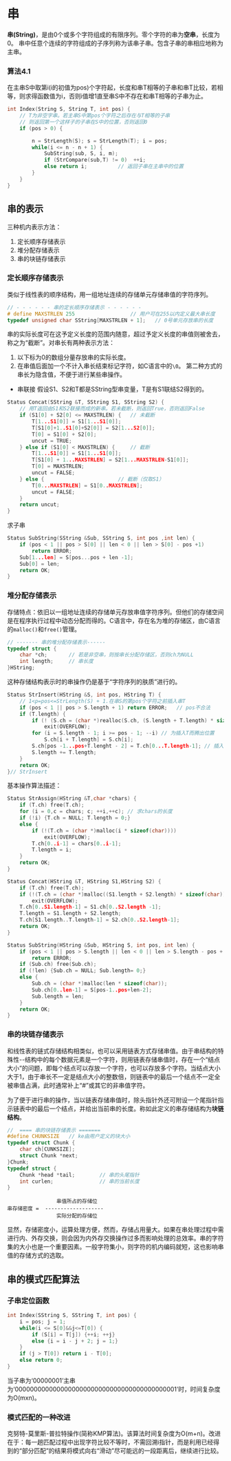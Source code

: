 # 串

**串(String)**，是由0个或多个字符组成的有限序列。零个字符的串为**空串**，长度为0。
串中任意个连续的字符组成的子序列称为该串子串。包含子串的串相应地称为主串。

### 算法4.1
在主串S中取第i(i的初值为pos)个字符起，长度和串T相等的子串和串T比较，若相等，则求得函数值为i，否则i值增1直至串S中不存在和串T相等的子串为止。
```c
int Index(String S, String T, int pos) {
    // T为非空字串。若主串S中第pos个字符之后存在与T相等的子串
    // 则返回第一个这样子的子串在S中的位置，否则返回0
    if (pos > 0) {

        n = StrLength(S); s = StrLength(T); i = pos;
        while(i <= n - n + 1) {
            SubString(sub, S, i, m);
            if (StrCompare(sub,T) != 0)  ++i;
            else return i;          // 返回子串在主串中的位置
        }
    }
}
```

## 串的表示

三种机内表示方法：
1. 定长顺序存储表示
2. 堆分配存储表示
3. 串的块链存储表示

### 定长顺序存储表示
类似于线性表的顺序结构，用一组地址连续的存储单元存储串值的字符序列。
```c
// - - - - - - 串的定长顺序存储表示 - - - - - - 
# define MAXSTRLEN 255                  // 用户可在255以内定义最大串长度
typedef unsigned char SString[MAXSTRLEN + 1];   // 0号单元存放串的长度

```
串的实际长度可在这予定义长度的范围内随意，超过予定义长度的串值则被舍去，称之为“截断”。对串长有两种表示方法：
1. 以下标为0的数组分量存放串的实际长度。
2. 在串值后面加一个不计入串长结束标记字符，如C语言中的`\0`。
第二种方式的串长为隐含值，不便于进行某些串操作。

* 串联接
假设S1、S2和T都是SString型串变量，T是有S1联结S2得到的。
```c
Status Concat(SString &T, SString S1, SString S2) {
    // 用T返回由S1和S2联接而成的新串。若未截断，则返回True，否则返回False
    if (S1[0] + S2[0] <= MAXSTRLEN) {   // 未截断
        T[1...S1[0]] = S1[1...S1[0]];
        T[S1[0]+1..S1[0]+S2[0]] = S2[1...S2[0]];
        T[0] = S1[0] + S2[0];
        uncut = TRUE;
    } else if (S1[0] < MAXSTRLEN) {     // 截断
        T[1...S1[0]] = S1[1...S1[0]];
        T[S1[0] + 1...MAXSTRLEN] = S2[1...MAXSTRLEN-S1[0]];
        T[0] = MAXSTRLEN;
        uncut = FALSE;
    } else {                        // 截断（仅取S1）
        T[0...MAXSTRLEN] = S1[0..MAXSTRLEN];
        uncut = FALSE;
    }
    return uncut;
}
```

 求子串

```c
Status SubString(SString &Sub, SString S, int pos ,int len) {
    if (pos < 1 || pos > S[0] || len < 0 || len > S[0] - pos +1) 
        return ERROR; 
    Sub[1...len] = S[pos...pos + len -1];
    Sub[0] = len;
    return OK;
}

```
### 堆分配存储表示

存储特点：依旧以一组地址连续的存储单元存放串值字符序列。但他们的存储空间是在程序执行过程中动态分配而得的。C语言中，存在名为堆的存储区，由C语言的`malloc()`和`free()`管理。
```c
// ------- 串的堆分配存储表示------
typedef struct {
    char *ch;       // 若是非空串，则按串长分配存储区，否则ch为NULL
    int length;     // 串长度 
}HString;

```
这种存储结构表示时的串操作仍是基于“字符序列的肤质”进行的。
```c
Status StrInsert(HString &S, int pos, HString T) {
    // 1<p=pos<=StrLength(S) + 1.在串S的第pos个字符之前插入串T
    if (pos < 1 || pos > S.length + 1) return ERROR;   // pos不合法
    if (T.length) {
        if (! (S.ch = (char *)realloc(S.ch, (S.length + T.length) * sizeof(char))));
            exit(OVERFLOW);
        for (i = S.length - 1; i >= pos - 1; --i) // 为插入T而腾出位置
            S.ch[i + T.length] = S.ch[i];
        S.ch[pos -1...pos+T.lenght - 2] = T.ch[0...T.length-1]; // 插入T
        S.length += T.length;
    }
    return OK;
}// StrInsert

```
基本操作算法描述：

```c
Status StrAssign(HString &T,char *chars) {
    if (T.ch) free(T.ch);
    for (i = 0,c = chars; c; ++i,++c); // 求chars的长度
    if (!i) {T.ch = NULL; T.length = 0;}
    else {
        if (!(T.ch = (char *)malloc(i * sizeof(char))))
            exit(OVERFLOW);
        T.ch[0..i-1] = chars[0..i-1];
        T.length = i;
    }
    return OK;
}

Status Concat(HString &T, HString S1,HString S2) {
    if (T.ch) free(T.ch);
    if (!(T.ch = (char *)malloc((S1.length + S2.length) * sizeof(char))))
        exit(OVERFLOW);
    T.ch[0..S1.length-1] = S1.ch[0..S2.length -1];
    T.length = S1.length + S2.length;
    T.ch[S1.length..T.length-1] = S2.ch[0..S2.length-1];
    return OK;
}

Status SubString(HString &Sub, HString S, int pos, int len) {
    if (pos < 1 || pos > S.length || len < 0 || len > S.length - pos + 1)
        return ERROR;
    if (Sub.ch) free(Sub.ch);
    if (!len) {Sub.ch = NULL; Sub.length= 0;}
    else {
        Sub.ch = (char *)malloc(len * sizeof(char));
        Sub.ch[0..len-1] = S[pos-1..pos+len-2];
        Sub.length = len;
    }
    return OK;
}

```

### 串的块链存储表示

和线性表的链式存储结构相类似，也可以采用链表方式存储串值。由于串结构的特殊性--结构中的每个数据元素是一个字符，则用链表存储串值时，存在一个“结点大小”的问题，即每个结点可以存放一个字符，也可以存放多个字符。当结点大小大于1，由于串长不一定是结点大小的整数倍，则链表中的最后一个结点不一定全被串值占满，此时通常补上“#”或其它的非串值字符。

为了便于进行串的操作，当以链表存储串值时，除头指针外还可附设一个尾指针指示链表中的最后一个结点，并给出当前串的长度。称如此定义的串存储结构为**块链结构**。
```c
//  ==== 串的块链存储表示 =======
#define CHUNKSIZE   // ke由用户定义的块大小
typedef struct Chunk {
    char ch[CUNKSIZE];
    struct Chunk *next;
}Chunk;
typedef struct {
    Chunk *head *tail;        // 串的头尾指针
    int curlen;               // 串的当前长度              
}

```
```
                串值所占的存储位
串存储密度 =  -------------------
                实际分配的存储位
```
显然，存储密度小，运算处理方便，然而，存储占用量大。如果在串处理过程中需进行内、外存交换，则会因为内外存交换操作过多而影响处理的总效率。串的字符集的大小也是一个重要因素。一般字符集小，则字符的机内编码就短，这也影响串值的存储方式的选取。

## 串的模式匹配算法

### 子串定位函数

```c
int Index(SString S, SString T, int pos) {
    i = pos; j = 1;
    while(i <= S[0]&&j<=T[0]) {
        if (S[i] = T[j]) {++i; ++j}
        else {i = i - j + 2; j = 1;}
    }
    if (j > T[0]) return i - T[0];
    else return 0;
}

```
当子串为‘00000001’主串为‘0000000000000000000000000000000000000000001’时，时间复杂度为O(mxn)。

### 模式匹配的一种改进
克努特-莫里斯-普拉特操作(简称KMP算法)。该算法时间复杂度为O(m+n)。改进在于：每一趟匹配过程中出现字符比较不等时，不需回溯i指针，而是利用已经得到的“部分匹配”的结果将模式向右“滑动”尽可能远的一段距离后，继续进行比较。


